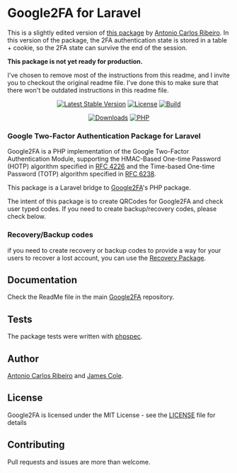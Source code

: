 # Google2FA for Laravel

This is a slightly edited version of [this package](https://packagist.org/packages/pragmarx/google2fa-laravel) by [Antonio Carlos Ribeiro](https://github.com/antonioribeiro). In this version of the package, the 2FA authentication state is stored in a table + cookie, so the 2FA state can survive the end of the session. 

**This package is not yet ready for production.**

I've chosen to remove most of the instructions from this readme, and I invite you to checkout the original readme file. I've done this to make sure that there won't be outdated instructions in this readme file.

<p align="center">
    <a href="https://packagist.org/packages/jc5/google2fa-laravel"><img alt="Latest Stable Version" src="https://img.shields.io/packagist/v/jc5/google2fa-laravel.svg?style=flat-square"></a>
    <a href="LICENSE"><img alt="License" src="https://img.shields.io/badge/license-MIT-brightgreen.svg?style=flat-square"></a>
    <a href="https://travis-ci.org/jc5/google2fa-laravel"><img alt="Build" src="https://img.shields.io/travis/jc5/google2fa-laravel.svg?style=flat-square"></a>
</p>
<p align="center">
    <a href="https://packagist.org/packages/jc5/google2fa-laravel"><img alt="Downloads" src="https://img.shields.io/packagist/dt/jc5/google2fa-laravel.svg?style=flat-square"></a>
    <!--<a href="https://styleci.io/repos/94630851"><img alt="StyleCI" src="https://styleci.io/repos/94630851/shield"></a>-->
    <a href="https://travis-ci.org/jc5/google2fa-laravel"><img alt="PHP" src="https://img.shields.io/badge/PHP-7.3-brightgreen.svg?style=flat-square"></a>
</p>

### Google Two-Factor Authentication Package for Laravel

Google2FA is a PHP implementation of the Google Two-Factor Authentication Module, supporting the HMAC-Based One-time Password (HOTP) algorithm specified in [RFC 4226](https://tools.ietf.org/html/rfc4226) and the Time-based One-time Password (TOTP) algorithm specified in [RFC 6238](https://tools.ietf.org/html/rfc6238).

This package is a Laravel bridge to [Google2FA](https://github.com/antonioribeiro/google2fa)'s PHP package.

The intent of this package is to create QRCodes for Google2FA and check user typed codes. If you need to create backup/recovery codes, please check below.

### Recovery/Backup codes

if you need to create recovery or backup codes to provide a way for your users to recover a lost account, you can use the [Recovery Package](https://github.com/antonioribeiro/recovery). 

## Documentation

Check the ReadMe file in the main [Google2FA](https://github.com/antonioribeiro/google2fa) repository.

## Tests

The package tests were written with [phpspec](http://www.phpspec.net/en/latest/).

## Author

[Antonio Carlos Ribeiro](http://twitter.com/iantonioribeiro) and [James Cole](https://github.com/jc5).

## License

Google2FA is licensed under the MIT License - see the [LICENSE](LICENSE) file for details

## Contributing

Pull requests and issues are more than welcome.
